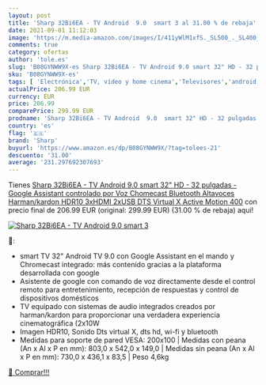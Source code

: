 ```yaml
---
layout: post
title: 'Sharp 32Bi6EA - TV Android  9.0  smart 3 al 31.00 % de rebaja'
date: 2021-09-01 11:12:03
image: 'https://m.media-amazon.com/images/I/411yWlM1xfS._SL500_._SL400_.jpg'
comments: true
category: ofertas
author: 'tole.es'
slug: 'B08GYNWW9X-es Sharp 32Bi6EA - TV Android 9.0 smart 32" HD - 32 pulgadas...'
sku: 'B08GYNWW9X-es'
tags: [ 'Electrónica','TV, vídeo y home cinema','Televisores','android','sharp', ]
actualPrice: 206.99 EUR
currency: EUR
price: 206.99
comparePrice: 299.99 EUR
prodname: 'Sharp 32Bi6EA - TV Android  9.0  smart 32" HD - 32 pulgadas - Google Assistant controlado por Voz  Chomecast  Bluetooth  Altavoces Harman/kardon  HDR10  3xHDMI  2xUSB  DTS Virtual X  Active Motion 400'
country: 'es'
flag: '🇪🇸'
brand: 'Sharp'
buyurl: 'https://www.amazon.es/dp/B08GYNWW9X/?tag=tolees-21'
descuento: '31.00'
average: '231.297692307693'
---
```


Tienes [Sharp 32Bi6EA - TV Android  9.0  smart 32" HD - 32 pulgadas - Google Assistant controlado por Voz  Chomecast  Bluetooth  Altavoces Harman/kardon  HDR10  3xHDMI  2xUSB  DTS Virtual X  Active Motion 400](https://www.amazon.es/dp/B08GYNWW9X/?tag=tolees-21) con precio final de  206.99 EUR (original: 299.99 EUR) (31.00 %  de rebaja) aqui!

[![Sharp 32Bi6EA - TV Android  9.0  smart 3](https://m.media-amazon.com/images/I/411yWlM1xfS._SL500_._SL400_.jpg)](https://www.amazon.es/dp/B08GYNWW9X/?tag=tolees-21)

🔎:

- smart TV 32" Android TV 9.0 con Google Assistant en el mando y Chromecast integrado: más contenido gracias a la plataforma desarrollada con google
- Asistente de google con comando de voz directamente desde el control remoto para entretenimiento, recepción de respuestas y control de dispositivos domésticos
- TV equipado con sistemas de audio integrados creados por harman/kardon para proporcionar una verdadera experiencia cinematográfica (2x10W
- Imagen HDR10, Sonido Dts virtual X, dts hd, wi-fi y bluetooth
- Medidas para soporte de pared VESA: 200x100 | Medidas con peana (An x Al x P en mm): 803,0 x 542,0 x 149,0 | Medidas sin peana (An x Al x P en mm): 730,0 x 436,1 x 83,5 | Peso 4,6kg

[🛒 Comprar!!!](https://www.amazon.es/dp/B08GYNWW9X/?tag=tolees-21)
